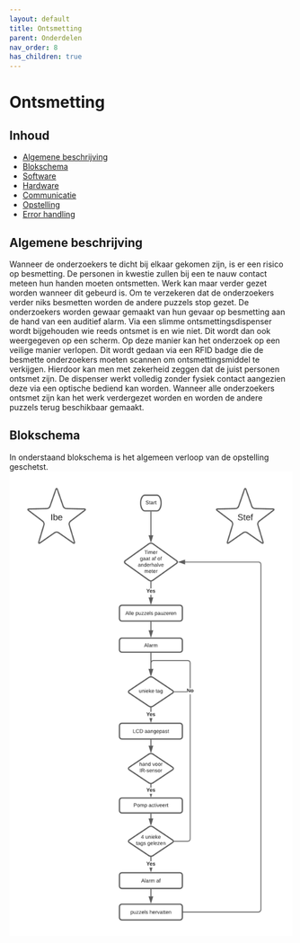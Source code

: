 ```yaml
---
layout: default
title: Ontsmetting
parent: Onderdelen
nav_order: 8
has_children: true
---
```


# Ontsmetting

## Inhoud
 
- [Algemene beschrijving](#Algemene-beschrijving)
- [Blokschema](#Blokschema)
- [Software](software.md) 
- [Hardware](hardware.md)
- [Communicatie](Communicatie.md)
- [Opstelling](opstelling.md)
- [Error handling](Error_Handling.md)
 
## Algemene beschrijving

Wanneer de onderzoekers te dicht bij elkaar gekomen zijn, is er een risico op besmetting. De personen in kwestie zullen bij een te nauw contact meteen hun handen moeten ontsmetten. Werk kan maar verder gezet worden wanneer dit gebeurd is. Om te verzekeren dat de onderzoekers verder niks besmetten worden de andere puzzels stop gezet. De onderzoekers worden gewaar gemaakt van hun gevaar op besmetting aan de hand van een auditief alarm. Via een slimme ontsmettingsdispenser wordt bijgehouden wie reeds ontsmet is en wie niet. Dit wordt dan ook weergegeven op een scherm. Op deze manier kan het onderzoek op een veilige manier verlopen. Dit wordt gedaan via een RFID badge die de besmette onderzoekers moeten scannen om ontsmettingsmiddel te verkijgen. Hierdoor kan men met zekerheid zeggen dat de juist personen ontsmet zijn. De dispenser werkt volledig zonder fysiek contact aangezien deze via een optische bediend kan worden. Wanneer alle onderzoekers ontsmet zijn kan het werk verdergezet worden en worden de andere puzzels terug beschikbaar gemaakt.

## Blokschema

In onderstaand blokschema is het algemeen verloop van de opstelling geschetst.
![Algemene flowchart](ontsmettingsflowchart.png)

